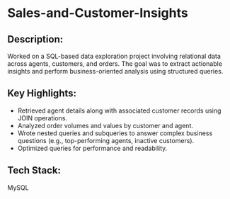 # Sales-and-Customer-Insights

## Description:
Worked on a SQL-based data exploration project involving relational data across agents, customers, and orders. The goal was to extract actionable insights and perform business-oriented analysis using structured queries.

## Key Highlights:
- Retrieved agent details along with associated customer records using JOIN operations.
- Analyzed order volumes and values by customer and agent.
- Wrote nested queries and subqueries to answer complex business questions (e.g., top-performing agents, inactive customers).
- Optimized queries for performance and readability.

## Tech Stack:
MySQL 
